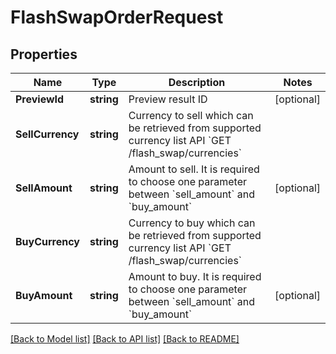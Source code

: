 # FlashSwapOrderRequest

## Properties

Name | Type | Description | Notes
------------ | ------------- | ------------- | -------------
**PreviewId** | **string** | Preview result ID | [optional] 
**SellCurrency** | **string** | Currency to sell which can be retrieved from supported currency list API &#x60;GET /flash_swap/currencies&#x60; | 
**SellAmount** | **string** | Amount to sell. It is required to choose one parameter between &#x60;sell_amount&#x60; and &#x60;buy_amount&#x60; | [optional] 
**BuyCurrency** | **string** | Currency to buy which can be retrieved from supported currency list API &#x60;GET /flash_swap/currencies&#x60; | 
**BuyAmount** | **string** | Amount to buy. It is required to choose one parameter between &#x60;sell_amount&#x60; and &#x60;buy_amount&#x60; | [optional] 

[[Back to Model list]](../README.md#documentation-for-models) [[Back to API list]](../README.md#documentation-for-api-endpoints) [[Back to README]](../README.md)


